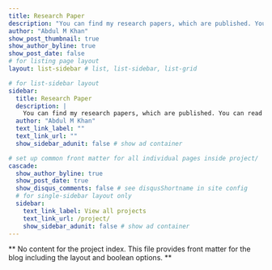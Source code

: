 ```yaml
---
title: Research Paper
description: "You can find my research papers, which are published. You can read some exerpts of these papers, mainly the sections I wrote. Also, if possible I will provide link for the full paper and codes"
author: "Abdul M Khan"
show_post_thumbnail: true
show_author_byline: true
show_post_date: false
# for listing page layout
layout: list-sidebar # list, list-sidebar, list-grid

# for list-sidebar layout
sidebar: 
  title: Research Paper
  description: |
    You can find my research papers, which are published. You can read some exerpts of these papers, mainly the sections I wrote. Also, if possible I will provide link for the full paper and codes
  author: "Abdul M Khan"
  text_link_label: ""
  text_link_url: ""
  show_sidebar_adunit: false # show ad container

# set up common front matter for all individual pages inside project/
cascade:    
  show_author_byline: true
  show_post_date: true
  show_disqus_comments: false # see disqusShortname in site config
  # for single-sidebar layout only
  sidebar:
    text_link_label: View all projects
    text_link_url: /project/
    show_sidebar_adunit: false # show ad container
---
```


** No content for the project index. This file provides front matter for the blog including the layout and boolean options. **
